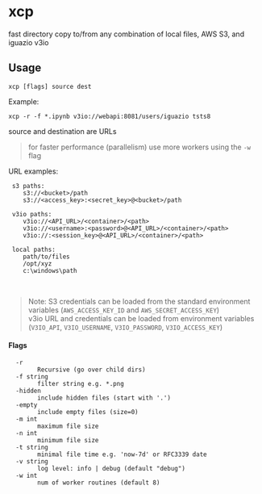 # xcp
fast directory copy to/from any combination of local files, AWS S3, and iguazio v3io


## Usage

`xcp [flags] source dest`

Example:

    xcp -r -f *.ipynb v3io://webapi:8081/users/iguazio tsts8

source and destination are URLs<br>
> for faster performance (parallelism) use more workers using the `-w` flag

URL examples:
```
 s3 paths:
    s3://<bucket>/path
    s3://<access_key>:<secret_key>@<bucket>/path
    
 v3io paths:
    v3io://<API_URL>/<container>/<path>
    v3io://<username>:<password>@<API_URL>/<container>/<path>
    v3io://:<session_key>@<API_URL>/<container>/<path>

 local paths:
    path/to/files
    /opt/xyz
    c:\windows\path
```
<br>

> Note:
S3 credentials can be loaded from the standard environment variables (`AWS_ACCESS_KEY_ID` and `AWS_SECRET_ACCESS_KEY`)<br>
v3io URL and credentials can be loaded from environment variables (`V3IO_API`, `V3IO_USERNAME`, `V3IO_PASSWORD`, `V3IO_ACCESS_KEY`)


#### Flags
```
  -r    
        Recursive (go over child dirs)
  -f string
        filter string e.g. *.png
  -hidden
        include hidden files (start with '.')
  -empty
        include empty files (size=0)
  -m int
        maximum file size
  -n int
        minimum file size
  -t string
        minimal file time e.g. 'now-7d' or RFC3339 date
  -v string
        log level: info | debug (default "debug")
  -w int
        num of worker routines (default 8)
```
